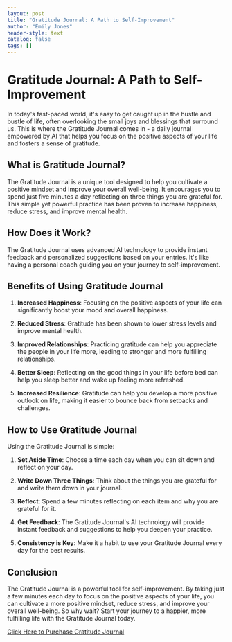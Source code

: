 ```yaml
---
layout: post
title: "Gratitude Journal: A Path to Self-Improvement"
author: "Emily Jones"
header-style: text
catalog: false
tags: []
---
```


# Gratitude Journal: A Path to Self-Improvement
In today's fast-paced world, it's easy to get caught up in the hustle and bustle of life, often overlooking the small joys and blessings that surround us. This is where the Gratitude Journal comes in - a daily journal empowered by AI that helps you focus on the positive aspects of your life and fosters a sense of gratitude.

## What is Gratitude Journal?

The Gratitude Journal is a unique tool designed to help you cultivate a positive mindset and improve your overall well-being. It encourages you to spend just five minutes a day reflecting on three things you are grateful for. This simple yet powerful practice has been proven to increase happiness, reduce stress, and improve mental health.

## How Does it Work?

The Gratitude Journal uses advanced AI technology to provide instant feedback and personalized suggestions based on your entries. It's like having a personal coach guiding you on your journey to self-improvement.

## Benefits of Using Gratitude Journal

1. **Increased Happiness**: Focusing on the positive aspects of your life can significantly boost your mood and overall happiness.

2. **Reduced Stress**: Gratitude has been shown to lower stress levels and improve mental health.

3. **Improved Relationships**: Practicing gratitude can help you appreciate the people in your life more, leading to stronger and more fulfilling relationships.

4. **Better Sleep**: Reflecting on the good things in your life before bed can help you sleep better and wake up feeling more refreshed.

5. **Increased Resilience**: Gratitude can help you develop a more positive outlook on life, making it easier to bounce back from setbacks and challenges.

## How to Use Gratitude Journal

Using the Gratitude Journal is simple:

1. **Set Aside Time**: Choose a time each day when you can sit down and reflect on your day.

2. **Write Down Three Things**: Think about the things you are grateful for and write them down in your journal.

3. **Reflect**: Spend a few minutes reflecting on each item and why you are grateful for it.

4. **Get Feedback**: The Gratitude Journal's AI technology will provide instant feedback and suggestions to help you deepen your practice.

5. **Consistency is Key**: Make it a habit to use your Gratitude Journal every day for the best results.

## Conclusion

The Gratitude Journal is a powerful tool for self-improvement. By taking just a few minutes each day to focus on the positive aspects of your life, you can cultivate a more positive mindset, reduce stress, and improve your overall well-being. So why wait? Start your journey to a happier, more fulfilling life with the Gratitude Journal today.

[Click Here to Purchase Gratitude Journal](https://www.example.com)